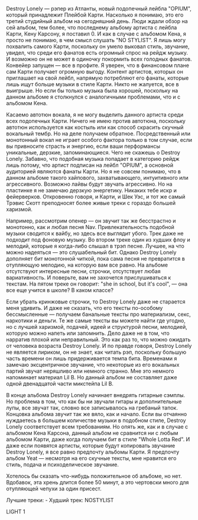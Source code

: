 Destroy Lonely — рэпер из Атланты, новый подопечный лейбла "OPIUM", который принадлежит Плейбой Карти. Насколько я понимаю, это его третий студийный альбом на сегодняшний день. Люди ждали обзор на сей альбом, тем более, что последнему альбому артиста с лейбла Карти, Кену Карсону, я поставил 0. И как в случае с альбомом Кена, я просто не понимаю, в чем смысл слушать "NO STYLIST". Я лишь могу похвалить самого Карти, поскольку он умело выковал стиль, звучание, увидел, что среди его фанатов есть огромный спрос на рейдж музыку. И возможно он не может в одиночку покормить всех голодных фанатов. Конвейер запущен — все в профите. Я уверен, что в финансовом плане сам Карти получает огромную выгоду. Контент артистов, которых он приглашает на свой лейбл, напрямую потребляют его фанаты, которые лишь ищут больше музыки в стиле Карти. Никто не жалуется, все в выигрыше. Но если бы только музыка была хорошей, поскольку на данном альбоме я столкнулся с аналогичными проблемами, что и с альбомом Кена.

Касаемо автотюн вокала, я не могу выделить данного артиста среди всех подопечных Карти. Ничего не имею против автотюна, поскольку автотюн используется как костыль или как способ скрасить скучный вокальный тембр. Но на деле получаем обратное. Посредственный или монотонный вокал не играет особого фактора только в том случае, если вы привносите страсть и энергию, если ваши перформансы уникальные, дерзкие, запоминающиеся. Чего не скажешь о Destroy Lonely. Забавно, что подобная музыка попадает в категорию рейдж лишь потому, что артист подписан на лейбл "OPIUM", а основной аудиторией являются фанаты Карти. Но я не совсем понимаю, что в данном альбоме такого хайпового, захватывающего, интуитивного или агрессивного. Возможно лайвы будут звучать агрессивно. Но на пластинке я не замечаю дерзкую энергетику. Никаких тебе искр и фейерверков. Откровенно говоря, и Карти, и Шек Уэс, и тот же самый Трэвис Скотт преподносят более живые треки с гораздо большей харизмой.

Например, рассмотрим опенер — он звучит так же бесстрастно и монотонно, как и любая песня Nav. Привлекательность подобной музыки сводится к вайбу, но здесь все выглядит убого. Трек даже не подходит под фоновую музыку. Во втором треке один из худших флоу и мелодий, которые я когда-либо слышал в трэп песне. Лучшее, на что можно надеяться — это слушабельный бит. Однако Destroy Lonely дополняет бит монотонной читкой, пока сама песня не превратится в отупляющую мелодию, на которую вам все равно. На альбоме отсутствуют интересные песни, строчки, отсутствует любая вариативность. И поверьте, вам не захочется прислушиваться к текстам. На пятом треке он говорит: "she in school, but it's cool", — она все еще учится в школе? В каком классе?

Если убрать кринжовые строчки, то Destroy Lonely даже не старается меня удивить. И даже не сказать, что его тексты по-особому бессмысленные — получаем банальные тексты про материализм, секс, наркотики и деньги. Те же самые тексты вы можете найти где угодно, но с лучшей харизмой, подачей, идеей и структурой песни, мелодией, которую можно напеть или запомнить. Дело даже не в том, что нарратив плохой или неправильный. Это как раз то, что можно ожидать от человека возраста Destroy Lonely. И по правде говоря, Destroy Lonely не является лириком, он не знает, как читать рэп, поскольку большую часть времени он лишь придерживается темпа бита. Временами я замечаю эксцентричное звучание, что некоторые из его вокальных партий звучат неряшливо или немного странно. Мне это немного напоминает материал Lil B. Но данный альбом не составляет даже одной двенадцатой части микстейпа Lil B.

В конце альбома Destroy Lonely начинает внедрять гитарные сэмплы. Но проблема в том, что как бы ни звучали гитары и дополнительные лупы, все звучат так, словно все записывалось на гребаный тапок. Концовка альбома звучит так же вяло, как и начало. Если вы отчаянно нуждаетесь в большем количестве музыки в подобном стиле, Destroy Lonely соответствует всем требованиям. Но опять же, как и в случае с альбомом Кена Карсона, данный альбом не сравнится ни с любым альбомом Карти, даже когда получаем бит в стиле "Whole Lotta Red". И даже если появятся артисты, которые будут копировать звучание Destroy Lonely, я все равно предпочту альбомы Карти. Я предпочту альбом Yeat — несмотря на его скучные тексты, мне нравится его стиль, подача и психоделическое звучание.

Хотелось бы сказать что-нибудь положительное об альбоме, но нет. Вдобавок, эта хрень длится более 50 минут, а это чертовски много для отупляющей чепухи за один присест.

Лучшие треки: -
Худший трек: NOSTYLIST

LIGHT 1
